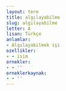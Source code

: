 ```yaml
---
layout: term
title: algılayabilme
slug: algilayabilme
letter: A
lisan: Türkçe
anlamlar:
- Algılayabilmek işi
ozellikler:
- - isim
ornekler:
- - ''
orneklerkaynak:
- - ''
---
```

